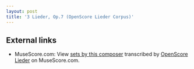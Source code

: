 ```yaml
---
layout: post
title: '3 Lieder, Op.7 (OpenScore Lieder Corpus)'
---
```


## External links

- MuseScore.com: View [sets by this composer] transcribed by [OpenScore Lieder] on MuseScore.com.

[sets by this composer]: https://musescore.com/openscore-lieder-corpus/sets/5100878
[OpenScore Lieder]: https://musescore.com/openscore-lieder-corpus

